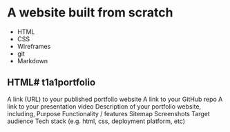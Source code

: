 # A website built from scratch

- HTML
- CSS
- Wireframes
- git
- Markdown

## HTML# t1a1portfolio

A link (URL) to your published portfolio website
A link to your GitHub repo
A link to your presentation video
Description of your portfolio website, including,
Purpose
Functionality / features
Sitemap
Screenshots
Target audience
Tech stack (e.g. html, css, deployment platform, etc)

